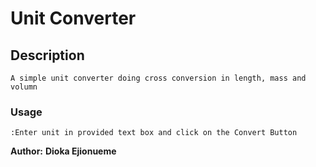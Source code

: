 
# Unit Converter

## Description

    A simple unit converter doing cross conversion in length, mass and volumn

### Usage

    :Enter unit in provided text box and click on the Convert Button


**Author:**
 **Dioka Ejionueme**
